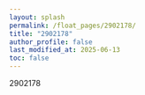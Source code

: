 ```yaml
---
layout: splash
permalink: /float_pages/2902178/
title: "2902178"
author_profile: false
last_modified_at: 2025-06-13
toc: false
---
```

 
2902178
